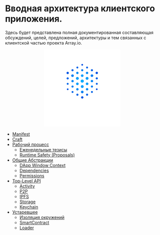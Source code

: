 # Вводная архитектура клиентского приложения.
Здесь будет представлена полная документированная составляющая обсуждений, целей, предложений, архитектуры и тем связанных с клиентской частью проекта Array.io. 
<p align="center">
    <img src="logo.png" height="250px" width="250px" /> 
</p>

- [Manifest](manifest.html)
- [Craft](toolchain/craft.html)
- [Рабочий процесс](work-process/README.html)
  - [Еженедельные тезисы](work-process/weekly-abstracts/README.html)
  - [Runtime Safety (Proposals)](work-process/runtime-safety.html)
- [Общие Абстракции](shared/README.html)
  - [DApp Window Context](shared/dapp-window-context.html)
  - [Dependencies](shared/dependencies.html)
  - [Permissions](shared/permissions.html)
- [Top-Level API](components/README.html)
  - [Activity](components/activity.html)
  - [P2P](components/p2p.html)
  - [IPFS](components/ipfs.html)
  - [Storage](components/storage.html)
  - [Keychain](components/keychain.html)
- [Устаревшее](not-relevant/README.html)
  - [Изоляция окружений](not-relevant/isolation.html)
  - [SmartContract](not-relevant/contract.html)
  - [Loader](not-relevant/loader.html)